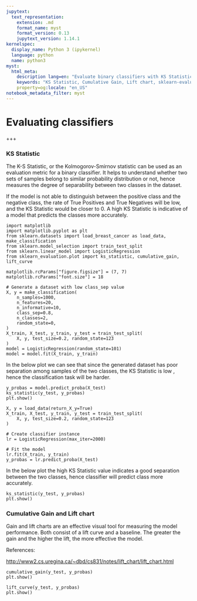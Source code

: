 ```yaml
---
jupytext:
  text_representation:
    extension: .md
    format_name: myst
    format_version: 0.13
    jupytext_version: 1.14.1
kernelspec:
  display_name: Python 3 (ipykernel)
  language: python
  name: python3
myst:
  html_meta:
    description lang=en: "Evaluate binary classifiers with KS Statistic, Cumulative Gain, and Lift charts in Python using sklearn-evaluation. Measure model effectiveness in separating positive and negative classes."
    keywords: "KS Statistic, Cumulative Gain, Lift chart, sklearn-evaluation, Python, binary classifier, model evaluation, classifier performance, LogisticRegression, Kolmogorov-Smirnov statistic"
    property=og:locale: "en_US"
notebook_metadata_filter: myst
---
```


# Evaluating classifiers

+++

### KS Statistic

The K-S Statistic, or the Kolmogorov-Smirnov statistic can be used as an evaluation metric for a binary classifier. It helps to understand whether two sets of samples belong to similar probability distribution or not, hence measures the degree of separability between two classes in the dataset.

If the model is not able to distinguish between the positive class and the negative class, the rate of True Positives and True Negatives will be low, and the KS Statistic would be closer to 0. A high KS Statistic is indicative of a model that predicts the classes more accurately.

```{code-cell} ipython3
import matplotlib
import matplotlib.pyplot as plt
from sklearn.datasets import load_breast_cancer as load_data, make_classification
from sklearn.model_selection import train_test_split
from sklearn.linear_model import LogisticRegression
from sklearn_evaluation.plot import ks_statistic, cumulative_gain, lift_curve
```

```{code-cell} ipython3
matplotlib.rcParams["figure.figsize"] = (7, 7)
matplotlib.rcParams["font.size"] = 18
```

```{code-cell} ipython3
# Generate a dataset with low class_sep value
X, y = make_classification(
    n_samples=1000,
    n_features=20,
    n_informative=10,
    class_sep=0.8,
    n_classes=2,
    random_state=0,
)
X_train, X_test, y_train, y_test = train_test_split(
    X, y, test_size=0.2, random_state=123
)
model = LogisticRegression(random_state=101)
model = model.fit(X_train, y_train)
```

In the below plot we can see that since the generated dataset has poor separation among samples of the two classes, the KS Statistic is low , hence the classification task will be harder.

```{code-cell} ipython3
y_probas = model.predict_proba(X_test)
ks_statistic(y_test, y_probas)
plt.show()
```

```{code-cell} ipython3
X, y = load_data(return_X_y=True)
X_train, X_test, y_train, y_test = train_test_split(
    X, y, test_size=0.2, random_state=123
)

# Create classifier instance
lr = LogisticRegression(max_iter=2000)

# Fit the model
lr.fit(X_train, y_train)
y_probas = lr.predict_proba(X_test)
```

In the below plot the high KS Statistic value indicates a good separation between the two classes, hence classifier will predict class more accurately.

```{code-cell} ipython3
ks_statistic(y_test, y_probas)
plt.show()
```

### Cumulative Gain and Lift chart

Gain and lift charts are an effective visual tool for measuring the model performance. Both consist of a lift curve and a baseline. The greater the gain and the higher the lift, the more effective the model.

References:

http://www2.cs.uregina.ca/~dbd/cs831/notes/lift_chart/lift_chart.html

```{code-cell} ipython3
cumulative_gain(y_test, y_probas)
plt.show()
```

```{code-cell} ipython3
lift_curve(y_test, y_probas)
plt.show()
```
